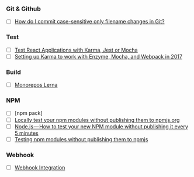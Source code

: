 ### Git & Github
  - [ ] [How do I commit case-sensitive only filename changes in Git?](https://stackoverflow.com/questions/17683458/how-do-i-commit-case-sensitive-only-filename-changes-in-git)

### Test
 - [ ] [Test React Applications with Karma, Jest or Mocha](http://instea.sk/2016/08/testing-react-applications-with-karma-jest-or-mocha/)
 - [ ] [Setting up Karma to work with Enzyme, Mocha, and Webpack in 2017](https://medium.com/@Jukejc/setting-up-karma-to-work-with-enzyme-mocha-and-webpack-in-2017-1ab0c2e9ef00)

### Build
 - [ ] [Monorepos Lerna](https://codeburst.io/monorepos-by-example-part-1-3a883b49047e)

### NPM
 - [ ] [npm pack]
  - [ ] [Locally test your npm modules without publishing them to npmjs.org](http://podefr.tumblr.com/post/30488475488/locally-test-your-npm-modules-without-publishing)
  - [ ] [Node.js — How to test your new NPM module without publishing it every 5 minutes](https://medium.com/@the1mills/how-to-test-your-npm-module-without-publishing-it-every-5-minutes-1c4cb4b369be)
  - [ ] [Testing npm modules without publishing them to npmjs](https://www.linkedin.com/pulse/testing-npm-modules-without-publishing-them-npmjs-jaivardhan-singh/)

### Webhook
 - [ ] [Webhook Integration](https://developer.github.com/webhooks/creating/)

